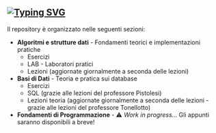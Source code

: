 ## [![Typing SVG](https://readme-typing-svg.herokuapp.com?font=DynaPuff&weight=700&size=30&letterSpacing=3px&duration=3000&pause=1000&color=6CA5F7&width=550&height=50&lines=%F0%9F%93%82+Struttura+della+cartella)]()
Il repository è organizzato nelle seguenti sezioni:
- **Algoritmi e strutture dati** - Fondamenti teorici e implementazioni pratiche
  - Esercizi
  - LAB - Laboratori pratici
  - Lezioni (aggiornate giornalmente a seconda delle lezioni)
- **Basi di Dati** - Teoria e pratica sui database
  - Esercizi
  - SQL (grazie alle lezioni del professore Pistolesi)
  - Lezioni teoria (aggiornate giornalmente a seconda delle lezioni - grazie alle lezioni del professore Tonellotto)
- **Fondamenti di Programmazione** - ⚠️ *Work in progress...* Gli appunti saranno disponibili a breve!
